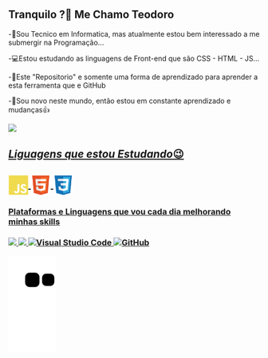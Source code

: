 <h2>Tranquilo ?👋 Me Chamo Teodoro</h2>

<p>-🤔Sou Tecnico em Informatica, mas atualmente estou bem interessado a me submergir na Programação...<br></p>
<p>-💻Estou estudando as linguagens de Front-end que são CSS - HTML - JS... <br></p>
<p>-🚨Este "Repositorio" e somente uma forma de aprendizado para aprender a esta ferramenta que e GitHub <br></p>
<p>-🤩Sou novo neste mundo, então estou em constante aprendizado e mudanças👍<br></p>

<div>
  <a href="https://github.com/TheodoroFreitas">
  <img height="180em" src="https://github-readme-stats.vercel.app/api?username=TheodoroFreitas&show_icons=true&theme=dark&include_all_commits=true&count_private=true"/>
</div>
  
  <h2><i>Liguagens que estou Estudando</i>😉<h2>
<img align="center" alt="Teo-Js" height="40" width="40" src="https://raw.githubusercontent.com/devicons/devicon/master/icons/javascript/javascript-plain.svg">
  <img align="center" alt="Teo-HTML" height="40" width="40" src="https://raw.githubusercontent.com/devicons/devicon/master/icons/html5/html5-original.svg">
  <img align="center" alt="Teo-CSS" height="40" width="40" src="https://raw.githubusercontent.com/devicons/devicon/master/icons/css3/css3-original.svg">
    
<h3> Plataformas e Linguagens que vou cada dia melhorando minhas skills<h3>
  <div> 
  <img target="_blank"><img src="https://img.shields.io/badge/Windows-0078D6?style=for-the-badge&logo=windows&logoColor=white" target="_blank"/>
    <img target="_blank"><img src="https://img.shields.io/badge/Linux_Mint-87CF3E?style=for-the-badge&logo=linux-mint&logoColor=white" target="_blank"/>
<img alt="Visual Studio Code" src="https://img.shields.io/badge/VisualStudioCode-0078d7.svg?style=for-the-badge&logo=visual-studio-code&logoColor=white"/>
    <img alt="GitHub" src="https://img.shields.io/badge/github-%23121011.svg?style=for-the-badge&logo=github&logoColor=white"/>
  
  
  ![Snake animation](https://github.com/TheodoroFreitas/TheodoroFreitas/blob/output/github-contribution-grid-snake.svg)
  

  
